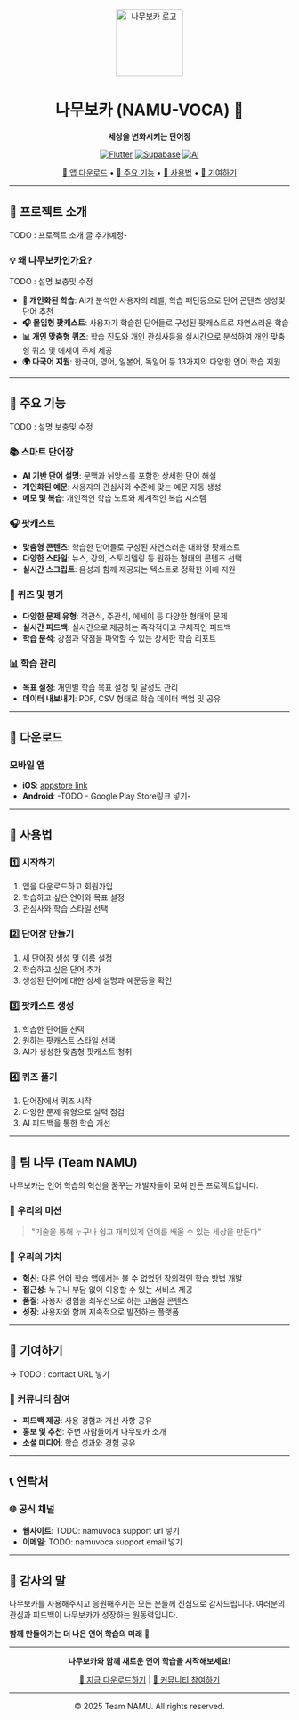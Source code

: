 <div align="center">
  <img src="frontend/images/로고 프레임.jpg" alt="나무보카 로고" width="120" height="120">
  
  # 나무보카 (NAMU-VOCA) 🌳
  
  **세상을 변화시키는 단어장**
  
  [![Flutter](https://img.shields.io/badge/Flutter-02569B?style=for-the-badge&logo=flutter&logoColor=white)](https://flutter.dev/)
  [![Supabase](https://img.shields.io/badge/Supabase-3ECF8E?style=for-the-badge&logo=supabase&logoColor=white)](https://supabase.com/)
  [![AI](https://img.shields.io/badge/AI%20Powered-FF6B6B?style=for-the-badge&logo=openai&logoColor=white)](https://github.com/namu-voca)
  
  [📱 앱 다운로드](#다운로드) • [🎯 주요 기능](#주요-기능) • [📖 사용법](#사용법) • [🤝 기여하기](#기여하기)
  
</div>

---

## 🌟 프로젝트 소개

TODO : 프로젝트 소개 글 추가예정-

### 💡 왜 나무보카인가요?
TODO : 설명 보충및 수정
- **🎯 개인화된 학습**: AI가 분석한 사용자의 레벨, 학습 패턴등으로 단어 콘텐츠 생성및 단어 추천
- **🎧 몰입형 팟캐스트**: 사용자가 학습한 단어들로 구성된 팟캐스트로 자연스러운 학습
- **📊 개인 맞춤형 퀴즈**: 학습 진도와 개인 관심사등을 실시간으로 분석하여 개인 맞춤형 퀴즈 및 에세이 주제 제공
- **🌍 다국어 지원**: 한국어, 영어, 일본어, 독일어 등 13가지의 다양한 언어 학습 지원

---

## 🎯 주요 기능

TODO : 설명 보충및 수정

### 📚 스마트 단어장
- **AI 기반 단어 설명**: 문맥과 뉘앙스를 포함한 상세한 단어 해설
- **개인화된 예문**: 사용자의 관심사와 수준에 맞는 예문 자동 생성
- **메모 및 복습**: 개인적인 학습 노트와 체계적인 복습 시스템

### 🎧 팟캐스트
- **맞춤형 콘텐츠**: 학습한 단어들로 구성된 자연스러운 대화형 팟캐스트
- **다양한 스타일**: 뉴스, 강의, 스토리텔링 등 원하는 형태의 콘텐츠 선택
- **실시간 스크립트**: 음성과 함께 제공되는 텍스트로 정확한 이해 지원

### 🧠 퀴즈 및 평가
- **다양한 문제 유형**: 객관식, 주관식, 에세이 등 다양한 형태의 문제
- **실시간 피드백**: 실시간으로 제공하는 즉각적이고 구체적인 피드백
- **학습 분석**: 강점과 약점을 파악할 수 있는 상세한 학습 리포트

### 📊 학습 관리
- **목표 설정**: 개인별 학습 목표 설정 및 달성도 관리
- **데이터 내보내기**: PDF, CSV 형태로 학습 데이터 백업 및 공유

---

## 📱 다운로드

### 모바일 앱
- **iOS**: [appstore link](https://apps.apple.com/app/namu-voca/id6747372020)
- **Android**: -TODO - Google Play Store링크 넣기-

---

## 📖 사용법

### 1️⃣ 시작하기
1. 앱을 다운로드하고 회원가입
2. 학습하고 싶은 언어와 목표 설정
3. 관심사와 학습 스타일 선택

### 2️⃣ 단어장 만들기
1. 새 단어장 생성 및 이름 설정
2. 학습하고 싶은 단어 추가
3. 생성된 단어에 대한 상세 설명과 예문등을 확인

### 3️⃣ 팟캐스트 생성
1. 학습한 단어들 선택
2. 원하는 팟캐스트 스타일 선택
3. AI가 생성한 맞춤형 팟캐스트 청취

### 4️⃣ 퀴즈 풀기
1. 단어장에서 퀴즈 시작
2. 다양한 문제 유형으로 실력 점검
3. AI 피드백을 통한 학습 개선

---

## 🏢 팀 나무 (Team NAMU)

나무보카는 언어 학습의 혁신을 꿈꾸는 개발자들이 모여 만든 프로젝트입니다. 

### 🎯 우리의 미션
> "기술을 통해 누구나 쉽고 재미있게 언어를 배울 수 있는 세상을 만든다"

### 🌱 우리의 가치
- **혁신**: 다른 언어 학습 앱에서는 볼 수 없었던 창의적인 학습 방법 개발
- **접근성**: 누구나 부담 없이 이용할 수 있는 서비스 제공
- **품질**: 사용자 경험을 최우선으로 하는 고품질 콘텐츠
- **성장**: 사용자와 함께 지속적으로 발전하는 플랫폼

---

## 🤝 기여하기

-> TODO : contact URL 넣기

### 📢 커뮤니티 참여
- **피드백 제공**: 사용 경험과 개선 사항 공유
- **홍보 및 추천**: 주변 사람들에게 나무보카 소개
- **소셜 미디어**: 학습 성과와 경험 공유

---

## 📞 연락처

### 🌐 공식 채널
- **웹사이트**: TODO: namuvoca support url 넣기
- **이메일**: TODO: namuvoca support email 넣기


---

## 🙏 감사의 말

나무보카를 사용해주시고 응원해주시는 모든 분들께 진심으로 감사드립니다. 여러분의 관심과 피드백이 나무보카가 성장하는 원동력입니다.

**함께 만들어가는 더 나은 언어 학습의 미래** 🌟

---

<div align="center">
  
  **나무보카와 함께 새로운 언어 학습을 시작해보세요!**
  
  [📱 지금 다운로드하기](#다운로드) | [🤝 커뮤니티 참여하기](#커뮤니티)
  
  ---
  
  © 2025 Team NAMU. All rights reserved.
  
</div>
